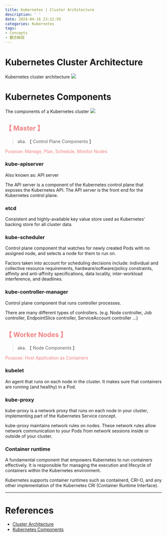 ```yaml
---
title: Kubernetes | Cluster Architecture
description: ' '
date: 2024-04-16 23:21:59
categories: Kubernetes
tags:
- Concepts
- 觀念解說
---
```


# Kubernetes Cluster Architecture

Kubernetes cluster architecture
![](https://kubernetes.io/images/docs/kubernetes-cluster-architecture.svg)

# Kubernetes Components

The components of a Kubernetes cluster
![](https://kubernetes.io/images/docs/components-of-kubernetes.svg)

## <font color=LightCoral>【 Master 】</font>
> aka. 【 Control Plane Components 】

<font color=LightCoral>Purpose: Manage, Plan, Schedule, Monitor Nodes</font>


### kube-apiserver
Also known as: API server

The API server is a component of the Kubernetes control plane that exposes the Kubernetes API. The API server is the front end for the Kubernetes control plane.


### etcd
Consistent and highly-available key value store used as Kubernetes' backing store for all cluster data.


### kube-scheduler
Control plane component that watches for newly created Pods with no assigned node, and selects a node for them to run on.

Factors taken into account for scheduling decisions include: individual and collective resource requirements, hardware/software/policy constraints, affinity and anti-affinity specifications, data locality, inter-workload interference, and deadlines.


### kube-controller-manager
Control plane component that runs controller processes.

There are many different types of controllers. (e.g. Node controller, Job controller, EndpointSlice controller, ServiceAccount controller ...)


## <font color=LightCoral>【 Worker Nodes 】</font>
> aka. 【 Node Components 】

<font color=LightCoral>Purpose: Host Application as Containers</font>


### kubelet
An agent that runs on each node in the cluster. It makes sure that containers are running (and healthy) in a Pod.


### kube-proxy
kube-proxy is a network proxy that runs on each node in your cluster, implementing part of the Kubernetes Service concept.

kube-proxy maintains network rules on nodes. These network rules allow network communication to your Pods from network sessions inside or outside of your cluster.


### Container runtime
A fundamental component that empowers Kubernetes to run containers effectively. It is responsible for managing the execution and lifecycle of containers within the Kubernetes environment.

Kubernetes supports container runtimes such as containerd, CRI-O, and any other implementation of the Kubernetes CRI (Container Runtime Interface).


---
# References
- [Cluster Architecture](https://kubernetes.io/docs/concepts/architecture/)
- [Kubernetes Components](https://kubernetes.io/docs/concepts/overview/components/)


